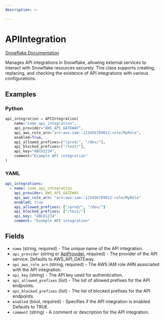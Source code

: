 ```yaml
---
description: >-
  
---
```


# APIIntegration

[Snowflake Documentation](https://docs.snowflake.com/en/sql-reference/sql/create-api-integration)

Manages API integrations in Snowflake, allowing external services to interact with Snowflake resources securely.
This class supports creating, replacing, and checking the existence of API integrations with various configurations.


## Examples

### Python

```python
api_integration = APIIntegration(
    name="some_api_integration",
    api_provider="AWS_API_GATEWAY",
    api_aws_role_arn="arn:aws:iam::123456789012:role/MyRole",
    enabled=True,
    api_allowed_prefixes=["/prod/", "/dev/"],
    api_blocked_prefixes=["/test/"],
    api_key="ABCD1234",
    comment="Example API integration"
)
```


### YAML

```yaml
api_integrations:
  - name: some_api_integration
    api_provider: AWS_API_GATEWAY
    api_aws_role_arn: "arn:aws:iam::123456789012:role/MyRole"
    enabled: true
    api_allowed_prefixes: ["/prod/", "/dev/"]
    api_blocked_prefixes: ["/test/"]
    api_key: "ABCD1234"
    comment: "Example API integration"
```


## Fields

* `name` (string, required) - The unique name of the API integration.
* `api_provider` (string or [ApiProvider](api_provider.md), required) - The provider of the API service. Defaults to AWS_API_GATEway.
* `api_aws_role_arn` (string, required) - The AWS IAM role ARN associated with the API integration.
* `api_key` (string) - The API key used for authentication.
* `api_allowed_prefixes` (list) - The list of allowed prefixes for the API endpoints.
* `api_blocked_prefixes` (list) - The list of blocked prefixes for the API endpoints.
* `enabled` (bool, required) - Specifies if the API integration is enabled. Defaults to TRUE.
* `comment` (string) - A comment or description for the API integration.



